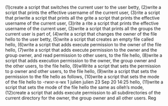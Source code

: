 (1)create a script that switches the current user to the user betty, (2)write a script that prints the effective username of the current user, (3)rite a script that priwrite a script that prints all the grite a script that prints the effective username of the current user, (3)rite a rite a script that prints the effective username of the current user, (3)write a script that prints all the groups the current user is part of, (4)write a script that changes the owner of the file hello to the user betty, (5)write a script that creates an empty file called hello, (6)write a script that adds execute permission to the owner of the file hello, (7)write a script that adds execute permission to the owner and the group owner, and read permission to other users, to the file hello, (8)write a script that adds execution permission to the owner, the group owner and the other users, to the file hello, (9)wWrite a script that sets the permission to p owner and other users, to the file hello, (9)write a script that sets the permission to the file hello as follows, (10)write a script that sets the mode of the file hello to -rwxr-x-wx 1 julien julien 23 Sep 20 14:25 hello, (11)write a script that sets the mode of the file hello the same as olleh’s mode, (12)create a script that adds execute permission to all subdirectories of the current directory for the owner, the group owner and all other users. Reg
